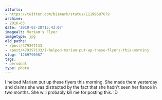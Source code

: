 ```yaml
---
alturls:
- https://twitter.com/bismark/status/11199687679
archive:
- 2010-03
date: '2010-03-28T15:43:07'
imagealt: Mariam's Flyer
imagetype: jpg
old_paths:
- /post/479397133
- /post/479397133/i-helped-mariam-put-up-these-flyers-this-morning
slug: '1269790987'
tags:
- personal
type: photo
---
```


I helped Mariam put up these flyers this morning.  She made them yesterday
and claims she was distracted by the fact that she hadn't seen her fiancé
in two months.  She will probably kill me for posting this. :D

